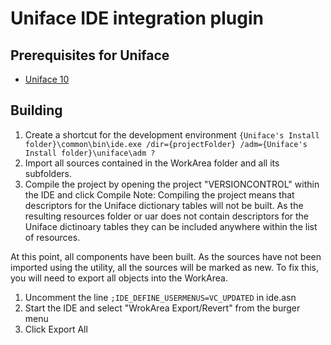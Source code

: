 # Uniface IDE integration plugin

## Prerequisites for Uniface

- [Uniface 10](https://uniface.com/get-started "Register for Uniface 10 CE")

## Building

1. Create a shortcut for the development environment
`{Uniface's Install folder}\common\bin\ide.exe /dir={projectFolder} /adm={Uniface's Install folder}\uniface\adm ?`
2. Import all sources contained in the WorkArea folder and all its subfolders.
3. Compile the project by opening the project "VERSIONCONTROL" within the IDE and click Compile
Note: Compiling the project means that descriptors for the Uniface dictionary tables will not be built. As the resulting resources folder or uar does not contain descriptors for the Uniface dictinoary tables they can be included anywhere within the list of resources.

At this point, all components have been built. As the sources have not been imported using the utility, all the sources will be marked as new. To fix this, you will need to export all objects into the WorkArea.

1. Uncomment the  line `;IDE_DEFINE_USERMENUS=VC_UPDATED` in ide.asn
2. Start the IDE and select "WrokArea Export/Revert" from the burger menu
3. Click Export All
